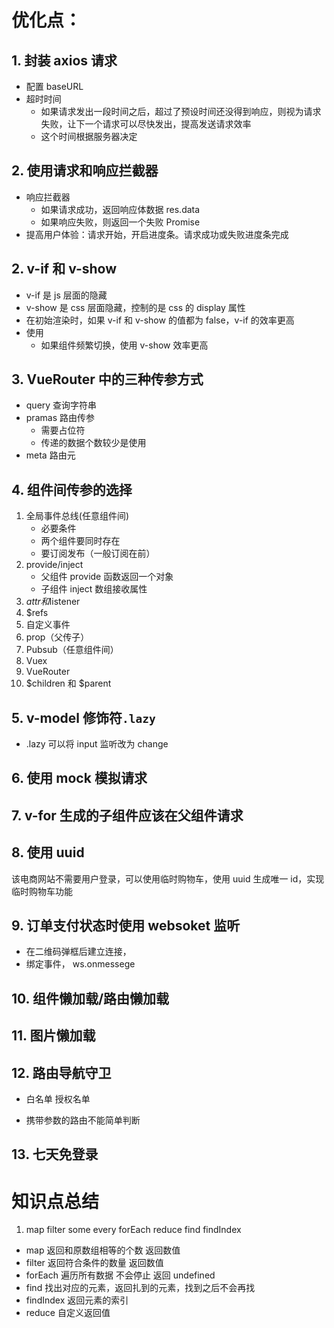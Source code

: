 # 优化点：

## 1. 封装 axios 请求

- 配置 baseURL
- 超时时间
  - 如果请求发出一段时间之后，超过了预设时间还没得到响应，则视为请求失败，让下一个请求可以尽快发出，提高发送请求效率
  - 这个时间根据服务器决定

## 2. 使用请求和响应拦截器

- 响应拦截器
  - 如果请求成功，返回响应体数据 res.data
  - 如果响应失败，则返回一个失败 Promise
- 提高用户体验：请求开始，开启进度条。请求成功或失败进度条完成

## 2. v-if 和 v-show

- v-if 是 js 层面的隐藏
- v-show 是 css 层面隐藏，控制的是 css 的 display 属性
- 在初始渲染时，如果 v-if 和 v-show 的值都为 false，v-if 的效率更高
- 使用
  - 如果组件频繁切换，使用 v-show 效率更高

## 3. VueRouter 中的三种传参方式

- query 查询字符串
- pramas 路由传参
  - 需要占位符
  - 传递的数据个数较少是使用
- meta 路由元

## 4. 组件间传参的选择

1.  全局事件总线(任意组件间)
    - 必要条件
    - 两个组件要同时存在
    - 要订阅发布（一般订阅在前）
2.  provide/inject
    - 父组件 provide 函数返回一个对象
    - 子组件 inject 数组接收属性
3.  $attr 和$listener
4.  $refs
5.  自定义事件
6.  prop（父传子）
7.  Pubsub（任意组件间）
8.  Vuex
9.  VueRouter
10. $children 和 $parent

## 5. v-model 修饰符`.lazy`

- .lazy 可以将 input 监听改为 change

## 6. 使用 mock 模拟请求

## 7. v-for 生成的子组件应该在父组件请求

## 8. 使用 uuid

该电商网站不需要用户登录，可以使用临时购物车，使用 uuid 生成唯一 id，实现临时购物车功能

## 9. 订单支付状态时使用 websoket 监听

- 在二维码弹框后建立连接，
- 绑定事件， ws.onmessege

## 10. 组件懒加载/路由懒加载

## 11. 图片懒加载

## 12. 路由导航守卫

- 白名单 授权名单

- 携带参数的路由不能简单判断

## 13. 七天免登录

# 知识点总结

1. map filter some every forEach reduce find findIndex

- map 返回和原数组相等的个数 返回数值
- filter 返回符合条件的数量 返回数值
- forEach 遍历所有数据 不会停止 返回 undefined
- find 找出对应的元素，返回扎到的元素，找到之后不会再找
- findIndex 返回元素的索引
- reduce 自定义返回值

